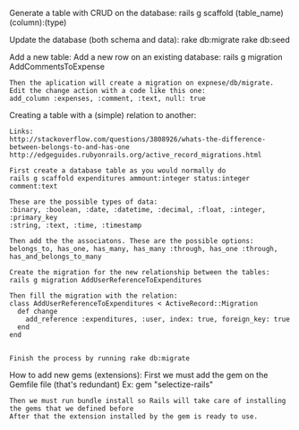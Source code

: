 Generate a table with CRUD on the database:
    rails g scaffold (table_name) (column):(type)

Update the database (both schema and data):
    rake db:migrate
    rake db:seed

Add a new table:
    Add a new row on an existing database:
    rails g migration AddCommentsToExpense

    Then the aplication will create a migration on expnese/db/migrate. Edit the change action with a code like this one:
    add_column :expenses, :comment, :text, null: true


Creating a table with a (simple) relation to another:

    Links:
    http://stackoverflow.com/questions/3808926/whats-the-difference-between-belongs-to-and-has-one
    http://edgeguides.rubyonrails.org/active_record_migrations.html

    First create a database table as you would normally do
    rails g scaffold expenditures ammount:integer status:integer comment:text

    These are the possible types of data:
    :binary, :boolean, :date, :datetime, :decimal, :float, :integer, :primary_key
    :string, :text, :time, :timestamp

    Then add the the associatons. These are the possible options:
    belongs_to, has_one, has_many, has_many :through, has_one :through, has_and_belongs_to_many

    Create the migration for the new relationship between the tables:
    rails g migration AddUserReferenceToExpenditures

    Then fill the migration with the relation:
    class AddUserReferenceToExpenditures < ActiveRecord::Migration
      def change
        add_reference :expenditures, :user, index: true, foreign_key: true
      end
    end


    Finish the process by running rake db:migrate

How to add new gems (extensions):
    First we must add the gem on the Gemfile file (that's redundant)
    Ex: gem "selectize-rails"

    Then we must run bundle install so Rails will take care of installing the gems that we defined before
    After that the extension installed by the gem is ready to use.


